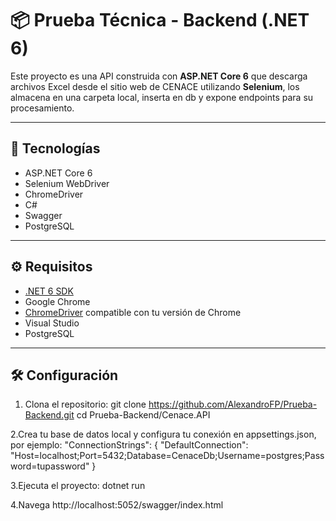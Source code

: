 # 📦 Prueba Técnica - Backend (.NET 6)

Este proyecto es una API construida con **ASP.NET Core 6** que descarga archivos Excel desde el sitio web de CENACE utilizando **Selenium**, los almacena en una carpeta local, inserta en db y expone endpoints para su procesamiento.

---

## 🚀 Tecnologías

- ASP.NET Core 6
- Selenium WebDriver
- ChromeDriver
- C#
- Swagger
- PostgreSQL

---

## ⚙️ Requisitos

- [.NET 6 SDK](https://dotnet.microsoft.com/en-us/download/dotnet/6.0)
- Google Chrome
- [ChromeDriver](https://sites.google.com/chromium.org/driver/) compatible con tu versión de Chrome
- Visual Studio 
- PostgreSQL

---

## 🛠️ Configuración

1. Clona el repositorio:
   git clone https://github.com/AlexandroFP/Prueba-Backend.git
   cd Prueba-Backend/Cenace.API
   
2.Crea tu base de datos local y configura tu conexión en appsettings.json, por ejemplo:
"ConnectionStrings": {
  "DefaultConnection": "Host=localhost;Port=5432;Database=CenaceDb;Username=postgres;Password=tupassword"
}

3.Ejecuta el proyecto:
dotnet run

4.Navega
http://localhost:5052/swagger/index.html
